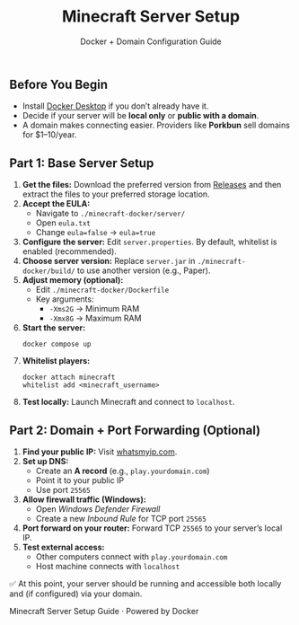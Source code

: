 </head>
<body>
  <header>
    <h1>Minecraft Server Setup</h1>
    <p>Docker + Domain Configuration Guide</p>
  </header>

  <main>
    <section>
      <h2>Before You Begin</h2>
      <ul>
        <li>Install <a href="https://www.docker.com/products/docker-desktop/" target="_blank">Docker Desktop</a> if you don’t already have it.</li>
        <li>Decide if your server will be <strong>local only</strong> or <strong>public with a domain</strong>.</li>
        <li>A domain makes connecting easier. Providers like <strong>Porkbun</strong> sell domains for $1–10/year.</li>
      </ul>
    </section>
    <section>
      <h2>Part 1: Base Server Setup</h2>
      <ol>
        <li><strong>Get the files:</strong> Download the preferred version from <a href="https://github.com/Someone8465/Minecraft-Docker/releases">Releases</a> and then extract the files to your preferred storage location.</li>
        <li><strong>Accept the EULA:</strong>
          <ul>
            <li>Navigate to <code>./minecraft-docker/server/</code></li>
            <li>Open <code>eula.txt</code></li>
            <li>Change <code>eula=false</code> → <code>eula=true</code></li>
          </ul>
        </li>
        <li><strong>Configure the server:</strong> Edit <code>server.properties</code>. By default, whitelist is enabled (recommended).</li>
        <li><strong>Choose server version:</strong> Replace <code>server.jar</code> in <code>./minecraft-docker/build/</code> to use another version (e.g., Paper).</li>
        <li><strong>Adjust memory (optional):</strong>
          <ul>
            <li>Edit <code>./minecraft-docker/Dockerfile</code></li>
            <li>Key arguments:
              <ul>
                <li><code>-Xms2G</code> → Minimum RAM</li>
                <li><code>-Xmx8G</code> → Maximum RAM</li>
              </ul>
            </li>
          </ul>
        </li>
        <li><strong>Start the server:</strong>
          <pre><code>docker compose up</code></pre>
        </li>
        <li><strong>Whitelist players:</strong>
          <pre><code>docker attach minecraft
whitelist add &lt;minecraft_username&gt;</code></pre>
        </li>
        <li><strong>Test locally:</strong> Launch Minecraft and connect to <code>localhost</code>.</li>
      </ol>
    </section>
    <section>
      <h2>Part 2: Domain + Port Forwarding (Optional)</h2>
      <ol>
        <li><strong>Find your public IP:</strong> Visit <a href="https://whatsmyip.com" target="_blank">whatsmyip.com</a>.</li>
        <li><strong>Set up DNS:</strong>
          <ul>
            <li>Create an <strong>A record</strong> (e.g., <code>play.yourdomain.com</code>)</li>
            <li>Point it to your public IP</li>
            <li>Use port <code>25565</code></li>
          </ul>
        </li>
        <li><strong>Allow firewall traffic (Windows):</strong>
          <ul>
            <li>Open <em>Windows Defender Firewall</em></li>
            <li>Create a new <em>Inbound Rule</em> for TCP port <code>25565</code></li>
          </ul>
        </li>
        <li><strong>Port forward on your router:</strong> Forward TCP <code>25565</code> to your server’s local IP.</li>
        <li><strong>Test external access:</strong>
          <ul>
            <li>Other computers connect with <code>play.yourdomain.com</code></li>
            <li>Host machine connects with <code>localhost</code></li>
          </ul>
        </li>
      </ol>
    </section>
    <div class="note">
      ✅ At this point, your server should be running and accessible both locally and (if configured) via your domain.
    </div>
  </main>
  <footer>
    <p>Minecraft Server Setup Guide · Powered by Docker</p>
  </footer>
</body>
</html>
